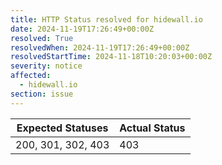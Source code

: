 ```yaml
---
title: HTTP Status resolved for hidewall.io
date: 2024-11-19T17:26:49+00:00Z
resolved: True
resolvedWhen: 2024-11-19T17:26:49+00:00Z
resolvedStartTime: 2024-11-18T10:20:03+00:00Z
severity: notice
affected:
  - hidewall.io
section: issue
---
```


| Expected Statuses | Actual Status  |
|-------------------|----------------|
| 200, 301, 302, 403 | 403 |
